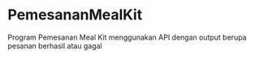 # PemesananMealKit
 Program Pemesanan Meal Kit menggunakan API dengan output berupa pesanan berhasil atau gagal
